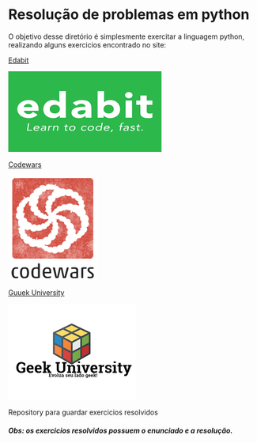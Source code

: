 # Resolução de problemas em python
 
  O objetivo desse diretório é simplesmente exercitar a linguagem python, realizando alguns exercicios encontrado no site:

[Edabit](https://edabit.com/user/YRdu63HNTKd6YmWpd)

![Imagem_Ciclo_Git](https://github.com/hugoleogs/exercicios_Javascript/blob/main/img/edabit.png)

[Codewars](https://www.codewars.com/users/hugoleogs)

![Imagem_Ciclo_Git](https://github.com/hugoleogs/exercicios_Javascript/blob/main/img/codewars.png)

[Guuek University](https://www.udemy.com/course/curso-de-programacao-em-python-do-basico-ao-avancado/)

![Imagem_Ciclo_Git](https://github.com/hugoleogs/exercicios_python/blob/master/img/geek.png)


Repository para guardar exercicios resolvidos

##### Obs: os exercicios resolvidos possuem o enunciado e a resolução.

